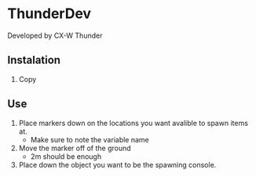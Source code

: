 # ThunderDev
Developed by CX-W Thunder

## Instalation
1. Copy 


## Use
1. Place markers down on the locations you want avalible to spawn items at.
   - Make sure to note the variable name
2. Move the marker off of the ground
   - 2m should be enough
3. Place down the object you want to be the spawning console.
